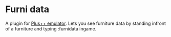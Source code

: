 # Furni data
A plugin for [Plus++ emulator](https://github.com/80O/PlusEMU). Lets you see furniture data by standing infront of a furniture and typing :furnidata ingame.
